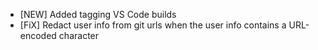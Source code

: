 - [NEW] Added tagging VS Code builds
- [FiX] Redact user info from git urls when the user info contains a URL-encoded character